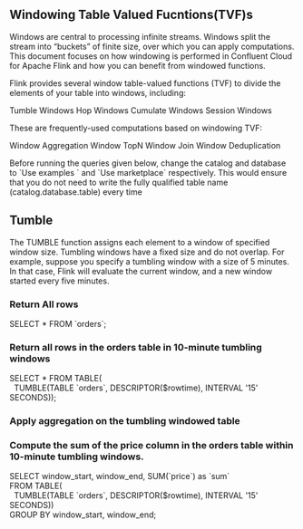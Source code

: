 ## Windowing Table Valued Fucntions(TVF)s
Windows are central to processing infinite streams. 
Windows split the stream into “buckets” of finite size, over which you can apply computations. 
This document focuses on how windowing is performed in Confluent Cloud for Apache Flink and how you can benefit from windowed functions.

Flink provides several window table-valued functions (TVF) to divide the elements of your table into windows, including:

Tumble Windows
Hop Windows
Cumulate Windows
Session Windows

These are frequently-used computations based on windowing TVF:

Window Aggregation
Window TopN
Window Join
Window Deduplication

Before running the queries given below, change the catalog and database to \`Use examples \` and \`Use marketplace\` respectively.
This would ensure that you do not need to write the fully qualified table name (catalog.database.table) every time

## Tumble
The TUMBLE function assigns each element to a window of specified window size. 
Tumbling windows have a fixed size and do not overlap.
For example, suppose you specify a tumbling window with a size of 5 minutes. 
In that case, Flink will evaluate the current window, and a new window started every five minutes.

### Return All rows

SELECT *
   FROM \`orders\`;

### Return all rows in the orders table in 10-minute tumbling windows

SELECT * FROM TABLE( \
     TUMBLE(TABLE \`orders\`, DESCRIPTOR($rowtime), INTERVAL \'15\' SECONDS));

### Apply aggregation on the tumbling windowed table
### Compute the sum of the price column in the orders table within 10-minute tumbling windows.

SELECT window_start, window_end, SUM(\`price\`) as \`sum\` \
  FROM TABLE( \
      TUMBLE(TABLE \`orders\`, DESCRIPTOR($rowtime), INTERVAL \'15\' SECONDS)) \
  GROUP BY window_start, window_end;

